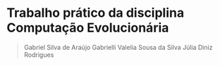 # Trabalho prático da disciplina Computação Evolucionária

> Gabriel Silva de Araújo
> Gabrielli Valelia Sousa da Silva
> Júlia Diniz Rodrigues
